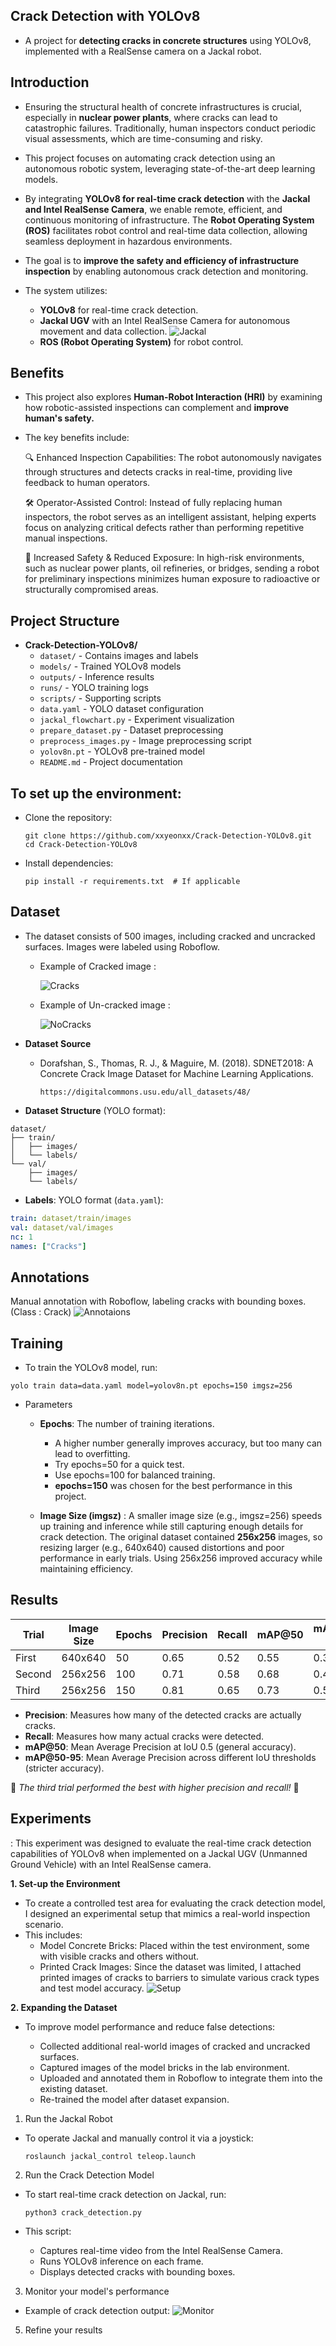## Crack Detection with YOLOv8
- A project for **detecting cracks in concrete structures** using YOLOv8, implemented with a RealSense camera on a Jackal robot.

## Introduction
- Ensuring the structural health of concrete infrastructures is crucial, especially in **nuclear power plants**, where cracks can lead to catastrophic failures. Traditionally, human inspectors conduct periodic visual assessments, which are time-consuming and risky.
- This project focuses on automating crack detection using an autonomous robotic system, leveraging state-of-the-art deep learning models.
- By integrating **YOLOv8 for real-time crack detection** with the **Jackal and Intel RealSense Camera**, we enable remote, efficient, and continuous monitoring of infrastructure. The **Robot Operating System (ROS)** facilitates robot control and real-time data collection, allowing seamless deployment in hazardous environments.
- The goal is to **improve the safety and efficiency of infrastructure inspection** by enabling autonomous crack detection and monitoring.


- The system utilizes:
  - **YOLOv8** for real-time crack detection.
  - **Jackal UGV** 
    with an Intel RealSense Camera for autonomous movement and data collection.
    ![Jackal](jackal.png)
  - **ROS (Robot Operating System)** for robot control.

## Benefits
- This project also explores **Human-Robot Interaction (HRI)** by examining how robotic-assisted inspections can complement and **improve human's safety.**
- The key benefits include:

  🔍 Enhanced Inspection Capabilities:
    The robot autonomously navigates through structures and detects cracks in real-time, providing live feedback to human operators.

  🛠 Operator-Assisted Control:
    Instead of fully replacing human inspectors, the robot serves as an intelligent assistant, helping experts focus on analyzing critical defects rather than performing repetitive manual     inspections.

  🚧 Increased Safety & Reduced Exposure:
    In high-risk environments, such as nuclear power plants, oil refineries, or bridges, sending a robot for preliminary inspections minimizes human exposure to radioactive or structurally compromised areas.

## Project Structure
- **Crack-Detection-YOLOv8/**
  - `dataset/` - Contains images and labels
  - `models/` - Trained YOLOv8 models
  - `outputs/` - Inference results
  - `runs/` - YOLO training logs
  - `scripts/` - Supporting scripts
  - `data.yaml` - YOLO dataset configuration
  - `jackal_flowchart.py` - Experiment visualization
  - `prepare_dataset.py` - Dataset preprocessing
  - `preprocess_images.py` - Image preprocessing script
  - `yolov8n.pt` - YOLOv8 pre-trained model
  - `README.md` - Project documentation



## To set up the environment:
- Clone the repository:
  ```
  git clone https://github.com/xxyeonxx/Crack-Detection-YOLOv8.git
  cd Crack-Detection-YOLOv8
  ```
- Install dependencies:
  ```
  pip install -r requirements.txt  # If applicable
  ```


## Dataset
- The dataset consists of 500 images, including cracked and uncracked surfaces. Images were labeled using Roboflow.
  - Example of Cracked image :
    
    ![Cracks](example_crack.png)
    
  - Example of Un-cracked image :
    
    ![NoCracks](example_nocrack.png)

- **Dataset Source**
  - Dorafshan, S., Thomas, R. J., & Maguire, M. (2018). SDNET2018: A Concrete Crack Image Dataset for Machine Learning Applications.
    ```
    https://digitalcommons.usu.edu/all_datasets/48/
    ```
    

- **Dataset Structure** (YOLO format):
```
dataset/
├── train/
│   ├── images/
│   └── labels/
└── val/
    ├── images/
    └── labels/
``` 

- **Labels**: YOLO format (`data.yaml`):
```yaml
train: dataset/train/images
val: dataset/val/images
nc: 1
names: ["Cracks"]
```
## Annotations
Manual annotation with Roboflow, labeling cracks with bounding boxes.
(Class : Crack)
![Annotaions](labeling_roboflow.png)

## Training
-  To train the YOLOv8 model, run:
  
  ```
  yolo train data=data.yaml model=yolov8n.pt epochs=150 imgsz=256
  ```

-  Parameters
  
    - **Epochs**: The number of training iterations.
        - A higher number generally improves accuracy, but too many can lead to overfitting.
        - Try epochs=50 for a quick test.
        - Use epochs=100 for balanced training.
        - **epochs=150** was chosen for the best performance in this project.
    
    - **Image Size (imgsz)**
    : A smaller image size (e.g., imgsz=256) speeds up training and inference while still capturing enough details for crack detection.
      The original dataset contained **256x256** images, so resizing larger (e.g., 640x640) caused distortions and poor performance in early trials.
      Using 256x256 improved accuracy while maintaining efficiency.
    
## Results

| Trial  | Image Size | Epochs | Precision | Recall | mAP@50 | mAP@50-95 |
|--------|-----------|--------|-----------|--------|--------|-----------|
| First  | 640x640   |  50    |  0.65     |  0.52  |  0.55  |  0.30     |
| Second | 256x256   | 100    |  0.71     |  0.58  |  0.68  |  0.48     |
| Third  | 256x256   | 150    |  0.81     |  0.65  |  0.73  |  0.52     |

- **Precision**: Measures how many of the detected cracks are actually cracks.
- **Recall**: Measures how many actual cracks were detected.
- **mAP@50**: Mean Average Precision at IoU 0.5 (general accuracy).
- **mAP@50-95**: Mean Average Precision across different IoU thresholds (stricter accuracy).

📌 *The third trial performed the best with higher precision and recall!* 🚀

## Experiments
: This experiment was designed to evaluate the real-time crack detection capabilities of YOLOv8 when implemented on a Jackal UGV (Unmanned Ground Vehicle) with an Intel RealSense camera.

**1. Set-up the Environment**
  - To create a controlled test area for evaluating the crack detection model, I designed an experimental setup that mimics a real-world inspection scenario.
  - This includes:
    - Model Concrete Bricks: Placed within the test environment, some with visible cracks and others without.
    - Printed Crack Images: Since the dataset was limited, I attached printed images of cracks to barriers to simulate various crack types and test model accuracy.
      ![Setup](setup.jpg)

**2. Expanding the Dataset**
  - To improve model performance and reduce false detections:

    - Collected additional real-world images of cracked and uncracked surfaces.
    - Captured images of the model bricks in the lab environment.
    - Uploaded and annotated them in Roboflow to integrate them into the existing dataset.
    - Re-trained the model after dataset expansion.


    
1. Run the Jackal Robot
  - To operate Jackal and manually control it via a joystick:
     ```
     roslaunch jackal_control teleop.launch
     ```
2. Run the Crack Detection Model
  - To start real-time crack detection on Jackal, run:
   
     ```
     python3 crack_detection.py
     ```
  - This script:
      - Captures real-time video from the Intel RealSense Camera.
      - Runs YOLOv8 inference on each frame.
      - Displays detected cracks with bounding boxes.


3. Monitor your model's performance
  - Example of crack detection output:
    ![Monitor](crack_detection_screenshot.png)


5. Refine your results

